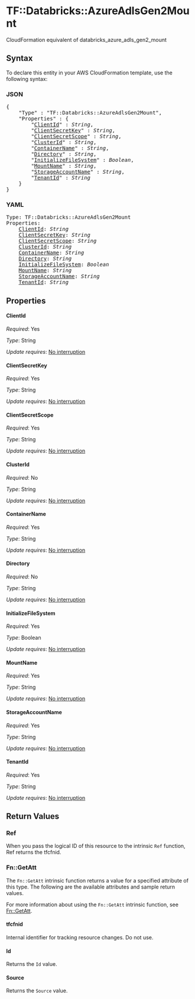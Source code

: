 # TF::Databricks::AzureAdlsGen2Mount

CloudFormation equivalent of databricks_azure_adls_gen2_mount

## Syntax

To declare this entity in your AWS CloudFormation template, use the following syntax:

### JSON

<pre>
{
    "Type" : "TF::Databricks::AzureAdlsGen2Mount",
    "Properties" : {
        "<a href="#clientid" title="ClientId">ClientId</a>" : <i>String</i>,
        "<a href="#clientsecretkey" title="ClientSecretKey">ClientSecretKey</a>" : <i>String</i>,
        "<a href="#clientsecretscope" title="ClientSecretScope">ClientSecretScope</a>" : <i>String</i>,
        "<a href="#clusterid" title="ClusterId">ClusterId</a>" : <i>String</i>,
        "<a href="#containername" title="ContainerName">ContainerName</a>" : <i>String</i>,
        "<a href="#directory" title="Directory">Directory</a>" : <i>String</i>,
        "<a href="#initializefilesystem" title="InitializeFileSystem">InitializeFileSystem</a>" : <i>Boolean</i>,
        "<a href="#mountname" title="MountName">MountName</a>" : <i>String</i>,
        "<a href="#storageaccountname" title="StorageAccountName">StorageAccountName</a>" : <i>String</i>,
        "<a href="#tenantid" title="TenantId">TenantId</a>" : <i>String</i>
    }
}
</pre>

### YAML

<pre>
Type: TF::Databricks::AzureAdlsGen2Mount
Properties:
    <a href="#clientid" title="ClientId">ClientId</a>: <i>String</i>
    <a href="#clientsecretkey" title="ClientSecretKey">ClientSecretKey</a>: <i>String</i>
    <a href="#clientsecretscope" title="ClientSecretScope">ClientSecretScope</a>: <i>String</i>
    <a href="#clusterid" title="ClusterId">ClusterId</a>: <i>String</i>
    <a href="#containername" title="ContainerName">ContainerName</a>: <i>String</i>
    <a href="#directory" title="Directory">Directory</a>: <i>String</i>
    <a href="#initializefilesystem" title="InitializeFileSystem">InitializeFileSystem</a>: <i>Boolean</i>
    <a href="#mountname" title="MountName">MountName</a>: <i>String</i>
    <a href="#storageaccountname" title="StorageAccountName">StorageAccountName</a>: <i>String</i>
    <a href="#tenantid" title="TenantId">TenantId</a>: <i>String</i>
</pre>

## Properties

#### ClientId

_Required_: Yes

_Type_: String

_Update requires_: [No interruption](https://docs.aws.amazon.com/AWSCloudFormation/latest/UserGuide/using-cfn-updating-stacks-update-behaviors.html#update-no-interrupt)

#### ClientSecretKey

_Required_: Yes

_Type_: String

_Update requires_: [No interruption](https://docs.aws.amazon.com/AWSCloudFormation/latest/UserGuide/using-cfn-updating-stacks-update-behaviors.html#update-no-interrupt)

#### ClientSecretScope

_Required_: Yes

_Type_: String

_Update requires_: [No interruption](https://docs.aws.amazon.com/AWSCloudFormation/latest/UserGuide/using-cfn-updating-stacks-update-behaviors.html#update-no-interrupt)

#### ClusterId

_Required_: No

_Type_: String

_Update requires_: [No interruption](https://docs.aws.amazon.com/AWSCloudFormation/latest/UserGuide/using-cfn-updating-stacks-update-behaviors.html#update-no-interrupt)

#### ContainerName

_Required_: Yes

_Type_: String

_Update requires_: [No interruption](https://docs.aws.amazon.com/AWSCloudFormation/latest/UserGuide/using-cfn-updating-stacks-update-behaviors.html#update-no-interrupt)

#### Directory

_Required_: No

_Type_: String

_Update requires_: [No interruption](https://docs.aws.amazon.com/AWSCloudFormation/latest/UserGuide/using-cfn-updating-stacks-update-behaviors.html#update-no-interrupt)

#### InitializeFileSystem

_Required_: Yes

_Type_: Boolean

_Update requires_: [No interruption](https://docs.aws.amazon.com/AWSCloudFormation/latest/UserGuide/using-cfn-updating-stacks-update-behaviors.html#update-no-interrupt)

#### MountName

_Required_: Yes

_Type_: String

_Update requires_: [No interruption](https://docs.aws.amazon.com/AWSCloudFormation/latest/UserGuide/using-cfn-updating-stacks-update-behaviors.html#update-no-interrupt)

#### StorageAccountName

_Required_: Yes

_Type_: String

_Update requires_: [No interruption](https://docs.aws.amazon.com/AWSCloudFormation/latest/UserGuide/using-cfn-updating-stacks-update-behaviors.html#update-no-interrupt)

#### TenantId

_Required_: Yes

_Type_: String

_Update requires_: [No interruption](https://docs.aws.amazon.com/AWSCloudFormation/latest/UserGuide/using-cfn-updating-stacks-update-behaviors.html#update-no-interrupt)

## Return Values

### Ref

When you pass the logical ID of this resource to the intrinsic `Ref` function, Ref returns the tfcfnid.

### Fn::GetAtt

The `Fn::GetAtt` intrinsic function returns a value for a specified attribute of this type. The following are the available attributes and sample return values.

For more information about using the `Fn::GetAtt` intrinsic function, see [Fn::GetAtt](https://docs.aws.amazon.com/AWSCloudFormation/latest/UserGuide/intrinsic-function-reference-getatt.html).

#### tfcfnid

Internal identifier for tracking resource changes. Do not use.

#### Id

Returns the <code>Id</code> value.

#### Source

Returns the <code>Source</code> value.

